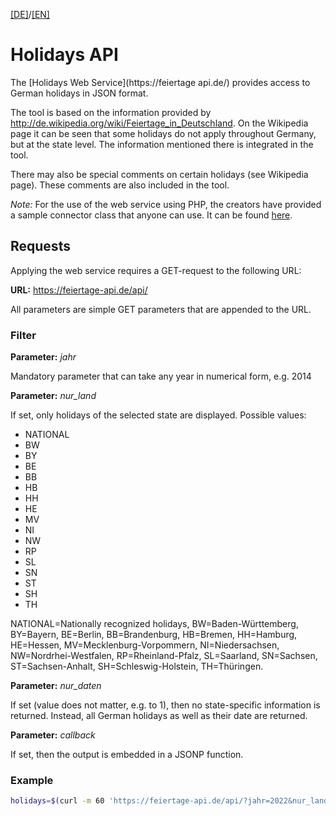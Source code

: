[[DE]](README.md)/[[EN]](README_en.md)

# Holidays API

The [Holidays Web Service](https://feiertage api.de/) provides access to German holidays in JSON format. 

The tool is based on the information provided by http://de.wikipedia.org/wiki/Feiertage_in_Deutschland. On the Wikipedia page it can be seen that some holidays do not apply throughout Germany, but at the state level. The information mentioned there is integrated in the tool. 

There may also be special comments on certain holidays (see Wikipedia page). These comments are also included in the tool. 

*Note:* For the use of the web service using PHP, the creators have provided a sample connector class that anyone can use. It can be found [here](https://feiertage-api.de/api/Connector.php.txt).


## Requests

Applying the web service requires a GET-request to the following URL: 

**URL:** https://feiertage-api.de/api/

All parameters are simple GET parameters that are appended to the URL.


### Filter


**Parameter:** *jahr* 

Mandatory parameter that can take any year in numerical form, e.g. 2014


**Parameter:** *nur_land* 

If set, only holidays of the selected state are displayed. 
Possible values:

- NATIONAL
- BW
- BY
- BE
- BB
- HB
- HH
- HE
- MV
- NI
- NW
- RP
- SL
- SN
- ST
- SH
- TH

NATIONAL=Nationally recognized holidays, BW=Baden-Württemberg, BY=Bayern, BE=Berlin, BB=Brandenburg, HB=Bremen, HH=Hamburg, HE=Hessen, MV=Mecklenburg-Vorpommern, NI=Niedersachsen, NW=Nordrhei-Westfalen, RP=Rheinland-Pfalz, SL=Saarland, SN=Sachsen, ST=Sachsen-Anhalt, SH=Schleswig-Holstein, TH=Thüringen. 


**Parameter:** *nur_daten* 

If set (value does not matter, e.g. to 1), then no state-specific information is returned. Instead, all German holidays as well as their date are returned.


**Parameter:** *callback* 

If set, then the output is embedded in a JSONP function.


### Example

```bash
holidays=$(curl -m 60 'https://feiertage-api.de/api/?jahr=2022&nur_land=BY')
```


